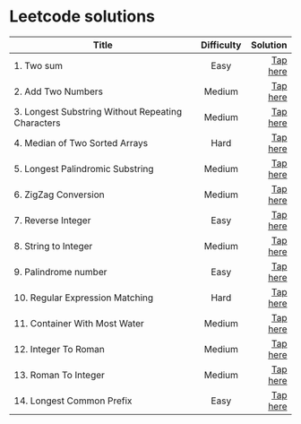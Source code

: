 # Leetcode solutions

| Title | Difficulty | Solution |
| - | :-: | -: |
| 1. Two sum | Easy| [Tap here](./1-two-sum/index.js) |
| 2. Add Two Numbers | Medium |[Tap here](./2-add-two-numbers/index.js) |
| 3. Longest Substring Without Repeating Characters | Medium |[Tap here](./3-longest-substring/index.js) |
| 4. Median of Two Sorted Arrays | Hard |[Tap here](./4-median-of-two-sorted-arrays/index.js)|
| 5. Longest Palindromic Substring | Medium |[Tap here](./5-longest-palindromic-substring/index.js)|
| 6. ZigZag Conversion | Medium |[Tap here](./6-zigzag-conversion/index.js)|
| 7. Reverse Integer | Easy |[Tap here](./7-reverse-integer/index.js)|
| 8. String to Integer | Medium |[Tap here](./8-string-to-integer/index.js)|
| 9. Palindrome number | Easy |[Tap here](./9-palindrome-number/index.js)|
| 10. Regular Expression Matching | Hard |[Tap here](./10-regular-expression-matching/index.js)|
| 11. Container With Most Water | Medium |[Tap here](./11-container-with-most-water/index.js)|
| 12. Integer To Roman | Medium |[Tap here](./12-integer-to-roman/index.js)|
| 13. Roman To Integer | Medium |[Tap here](./13-roman-to-integer/index.js)|
| 14. Longest Common Prefix | Easy |[Tap here](./14-longest-common-prefix/index.js)|
